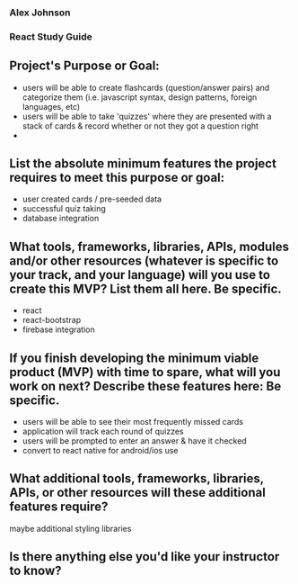 ### Alex Johnson
### React Study Guide

## Project's Purpose or Goal: 
* users will be able to create flashcards (question/answer pairs) and categorize them (i.e. javascript syntax, design patterns, foreign languages, etc)
* users will be able to take 'quizzes' where they are presented with a stack of cards & record whether or not they got a question right
* 

## List the absolute minimum features the project requires to meet this purpose or goal:
* user created cards / pre-seeded data
* successful quiz taking
* database integration

## What tools, frameworks, libraries, APIs, modules and/or other resources (whatever is specific to your track, and your language) will you use to create this MVP? List them all here. Be specific.
* react
* react-bootstrap
* firebase integration


## If you finish developing the minimum viable product (MVP) with time to spare, what will you work on next? Describe these features here: Be specific.
* users will be able to see their most frequently missed cards
* application will track each round of quizzes
* users will be prompted to enter an answer & have it checked
* convert to react native for android/ios use

## What additional tools, frameworks, libraries, APIs, or other resources will these additional features require?
maybe additional styling libraries

## Is there anything else you'd like your instructor to know?
